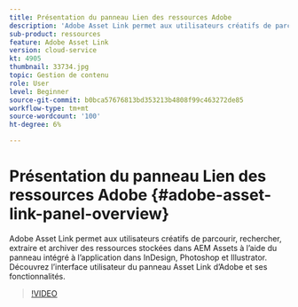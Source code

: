 ```yaml
---
title: Présentation du panneau Lien des ressources Adobe
description: 'Adobe Asset Link permet aux utilisateurs créatifs de parcourir, rechercher, extraire et archiver des ressources stockées dans AEM Assets à l’aide du panneau intégré à l’application dans InDesign, Photoshop et Illustrator. Découvrez l’interface utilisateur du panneau Asset Link d’Adobe et ses fonctionnalités. '
sub-product: ressources
feature: Adobe Asset Link
version: cloud-service
kt: 4905
thumbnail: 33734.jpg
topic: Gestion de contenu
role: User
level: Beginner
source-git-commit: b0bca57676813bd353213b4808f99c463272de85
workflow-type: tm+mt
source-wordcount: '100'
ht-degree: 6%

---
```



# Présentation du panneau Lien des ressources Adobe {#adobe-asset-link-panel-overview}

Adobe Asset Link permet aux utilisateurs créatifs de parcourir, rechercher, extraire et archiver des ressources stockées dans AEM Assets à l’aide du panneau intégré à l’application dans InDesign, Photoshop et Illustrator. Découvrez l’interface utilisateur du panneau Asset Link d’Adobe et ses fonctionnalités.

>[!VIDEO](https://video.tv.adobe.com/v/33734/?quality=12)
